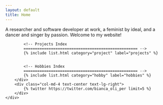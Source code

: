 ```yaml
---
layout: default
title: Home
---
```



<div class="container">
    <div class="row">
        <div class="col-md-8 text-center text-lg-left">
            <p>A researcher and software developer at work, a feminist by ideal, and a dancer and singer by passion. Welcome to my website!</p>

            <!-- Projects Index
			================================================== -->
			{% include list.html category="project" label="projects" %}


			<!-- Hobbies Index
			================================================== -->
			{% include list.html category="hobby" label="hobbies" %}
        </div>
        <div class="col-md-4 text-center text-lg-right">
            {% twitter https://twitter.com/bianca_oli_per limit=5 %}
        </div>
    </div>
</div>






